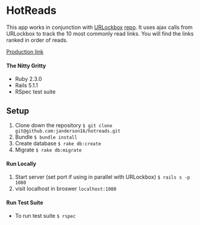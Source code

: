 # HotReads

This app works in conjunction with [URLockbox](https://obscure-basin-69091.herokuapp.com/links) [repo](https://github.com/janderson16/m4-final). It uses ajax calls from URLockbox to track the 10 most commonly read links. You will find the links ranked in order of reads.

[Production link](https://peaceful-anchorage-24168.herokuapp.com/)

#### The Nitty Gritty
* Ruby 2.3.0
* Rails 5.1.1
* RSpec test suite


## Setup

1. Clone down the repository
```$ git clone git@github.com:janderson16/hotreads.git```
1. Bundle
```$ bundle install```
1. Create database
```$ rake db:create```
1. Migrate
```$ rake db:migrate``` 

#### Run Locally
1. Start server (set port if using in parallel with URLockbox)
```$ rails s -p 1080```
1. visit localhost in broswer
```localhost:1080``` 

#### Run Test Suite
* To run test suite
```$ rspec```
